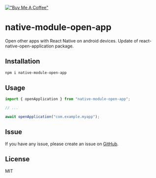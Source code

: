 [!["Buy Me A Coffee"](https://www.buymeacoffee.com/assets/img/custom_images/orange_img.png)](https://www.buymeacoffee.com/gbraad)


# native-module-open-app

Open other apps with React Native on android devices.
Update of react-native-open-application package.

## Installation

```sh
npm i native-module-open-app
```

## Usage

```js
import { openApplication } from "native-module-open-app";

// ...

await openApplication("com.example.myapp");
```

## Issue

If you have any issue, please create an issue on [GitHub](https://github.com/Ddasb/native-module-open-app/issues).

## License

MIT
